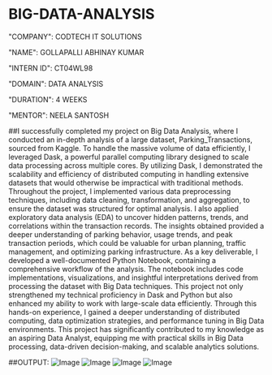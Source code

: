 # BIG-DATA-ANALYSIS

"COMPANY": CODTECH IT SOLUTIONS

"NAME": GOLLAPALLI ABHINAY KUMAR

"INTERN ID": CT04WL98

"DOMAIN": DATA ANALYSIS

"DURATION": 4 WEEKS

"MENTOR": NEELA SANTOSH

##I successfully completed my project on Big Data Analysis, where I conducted an in-depth analysis of a large dataset, Parking_Transactions, sourced from Kaggle. To handle the massive volume of data efficiently, I leveraged Dask, a powerful parallel computing library designed to scale data processing across multiple cores. By utilizing Dask, I demonstrated the scalability and efficiency of distributed computing in handling extensive datasets that would otherwise be impractical with traditional methods.
Throughout the project, I implemented various data preprocessing techniques, including data cleaning, transformation, and aggregation, to ensure the dataset was structured for optimal analysis. I also applied exploratory data analysis (EDA) to uncover hidden patterns, trends, and correlations within the transaction records. The insights obtained provided a deeper understanding of parking behavior, usage trends, and peak transaction periods, which could be valuable for urban planning, traffic management, and optimizing parking infrastructure.
As a key deliverable, I developed a well-documented Python Notebook, containing a comprehensive workflow of the analysis. The notebook includes code implementations, visualizations, and insightful interpretations derived from processing the dataset with Big Data techniques. This project not only strengthened my technical proficiency in Dask and Python but also enhanced my ability to work with large-scale data efficiently.
Through this hands-on experience, I gained a deeper understanding of distributed computing, data optimization strategies, and performance tuning in Big Data environments. This project has significantly contributed to my knowledge as an aspiring Data Analyst, equipping me with practical skills in Big Data processing, data-driven decision-making, and scalable analytics solutions.

##OUTPUT:
![Image](https://github.com/user-attachments/assets/147edd13-89ed-4357-900d-18d0d6ab1fc7)
![Image](https://github.com/user-attachments/assets/75f9f511-bedc-497a-abf2-389d2334efee)
![Image](https://github.com/user-attachments/assets/3276eef7-a5b7-44af-8550-cc209cf14e55)
![Image](https://github.com/user-attachments/assets/444d6ac1-5bb1-4a78-9e21-b1a9f92cc911)
